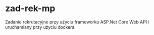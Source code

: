 # zad-rek-mp

Zadanie rekrutacyjne przy użyciu frameworku ASP.Net Core Web API i uruchamiany przy użyciu dockera.
